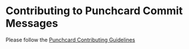 # Contributing to Punchcard Commit Messages

Please follow the [Punchcard Contributing Guidelines](https://github.com/punchcard-cms/punchcard/blob/master/CONTRIBUTING.md)
